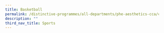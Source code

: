 ```yaml
---
title: Basketball
permalink: /distinctive-programmes/all-departments/phe-aesthetics-cca/cca/sports/basketball/
description: ""
third_nav_title: Sports
---
```

